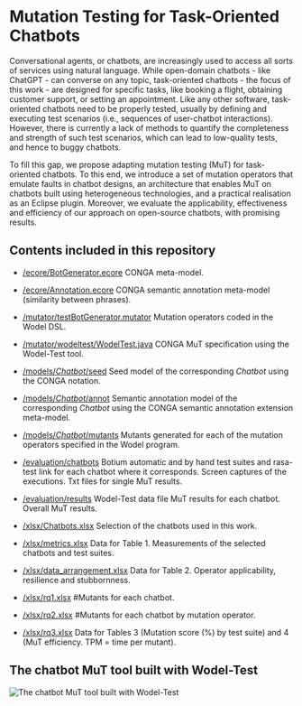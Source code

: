 # Mutation Testing for Task-Oriented Chatbots

Conversational agents, or chatbots, are increasingly used to access all sorts of services using natural language. While open-domain chatbots - like ChatGPT - can converse on any topic, task-oriented chatbots - the focus of this work - are designed for specific tasks, like booking a flight, obtaining customer support, or setting an appointment. Like any other software, task-oriented chatbots need to be properly tested, usually by defining and executing test scenarios (i.e., sequences of user-chatbot interactions). However, there is currently a lack of methods to quantify the completeness and strength of such test scenarios, which can lead to low-quality tests, and hence to buggy chatbots.

To fill this gap, we propose adapting mutation testing (MuT) for task-oriented chatbots. To this end, we introduce a set of mutation operators that emulate faults in chatbot designs, an architecture that enables MuT on chatbots built using heterogeneous technologies, and a practical realisation as an Eclipse plugin. Moreover, we evaluate the applicability, effectiveness and efficiency of our approach on open-source chatbots, with promising results.

## Contents included in this repository

- [/ecore/BotGenerator.ecore](https://anonymous.4open.science/r/MuTChatbots-8969/ecore/BotGenerator.ecore) CONGA meta-model.
- [/ecore/Annotation.ecore](https://anonymous.4open.science/r/MuTChatbots-8969/ecore/Annotation.ecore) CONGA semantic annotation meta-model (similarity between phrases).

- [/mutator/testBotGenerator.mutator](https://anonymous.4open.science/r/MuTChatbots-8969/mutator/testBotGenerator.mutator) Mutation operators coded in the Wodel DSL. 
- [/mutator/wodeltest/WodelTest.java](https://anonymous.4open.science/r/MuTChatbots-8969/mutator/wodeltest/WodelTest.java) CONGA MuT specification using the Wodel-Test tool. 

- [/models/*Chatbot*/seed](https://anonymous.4open.science/r/MuTChatbots-8969/models/Rasa_256644/seed/Rasa_256644.model) Seed model of the corresponding *Chatbot* using the CONGA notation.
- [/models/*Chatbot*/annot](https://anonymous.4open.science/r/MuTChatbots-8969/models/Rasa_256644/annot/Rasa_256644Annotated.model) Semantic annotation model of the corresponding *Chatbot* using the CONGA semantic annotation extension meta-model.
- [/models/*Chatbot*/mutants](https://anonymous.4open.science/r/MuTChatbots-8969/models/Rasa_256644/mutants/da/Output0.model) Mutants generated for each of the mutation operators specified in the Wodel program.

- [/evaluation/chatbots](https://anonymous.4open.science/r/MuTChatbots-8969/evaluation/chatbots/Rasa_256644.txt) Botium automatic and by hand test suites and rasa-test link for each chatbot where it corresponds. Screen captures of the executions. Txt files for single MuT results.
- [/evaluation/results](https://anonymous.4open.science/r/MuTChatbots-8969/evaluation/results/results.txt) Wodel-Test data file MuT results for each chatbot. Overall MuT results. 

- [/xlsx/Chatbots.xlsx](https://anonymous.4open.science/r/MuTChatbots-8969/xlsx/Chatbots.xlsx) Selection of the chatbots used in this work.
- [/xlsx/metrics.xlsx](https://anonymous.4open.science/r/MuTChatbots-8969/xlsx/metrics.xlsx) Data for Table 1. Measurements of the selected chatbots and test suites. 
- [/xlsx/data_arrangement.xlsx](https://anonymous.4open.science/r/MuTChatbots-8969/xlsx/data_arrangement.xlsx) Data for Table 2. Operator applicability, resilience and stubbornness. 
- [/xlsx/rq1.xlsx](https://anonymous.4open.science/r/MuTChatbots-8969/xlsx/rq1.xlsx) #Mutants for each chatbot. 
- [/xlsx/rq2.xlsx](https://anonymous.4open.science/r/MuTChatbots-8969/xlsx/rq2.xlsx) #Mutants for each chatbot by mutation operator. 
- [/xlsx/rq3.xlsx](https://anonymous.4open.science/r/MuTChatbots-8969/xlsx/rq3.xlsx) Data for Tables 3 (Mutation score (%) by test suite) and 4 (MuT efficiency. TPM = time per mutant). 

## The chatbot MuT tool built with Wodel-Test

![The chatbot MuT tool built with Wodel-Test](https://anonymous.4open.science/r/MuTChatbots-8969/evaluation/chatbots/Rasa_256644/captures/by_hand.png)

